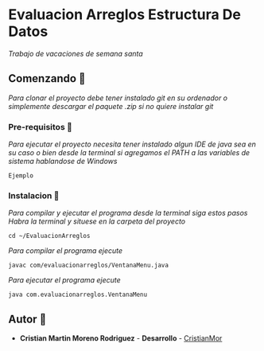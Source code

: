 # Evaluacion Arreglos Estructura De Datos
_Trabajo de vacaciones de semana santa_
## Comenzando :rocket:
_Para clonar el proyecto debe tener instalado git en su ordenador o simplemente descargar el paquete .zip si no quiere instalar git_
### Pre-requisitos :memo:
_Para ejecutar el proyecto necesita tener instalado algun IDE de java sea en su caso o bien desde la terminal si agregamos el PATH a las variables de sistema hablandose de Windows_
```
Ejemplo
```
### Instalacion :construction:
_Para compilar y ejecutar el programa desde la terminal siga estos pasos_
_Habra la terminal y situese en la carpeta del proyecto_
```
cd ~/EvaluacionArreglos
```
_Para compilar el programa ejecute_
```
javac com/evaluacionarreglos/VentanaMenu.java
```
_Para ejecutar el programa ejecute_
```
java com.evaluacionarreglos.VentanaMenu
```
## Autor :construction_worker:
* **Cristian Martin Moreno Rodriguez** - **Desarrollo** - [CristianMor](https://github.com/CristianMor)
